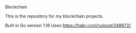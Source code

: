 Blockchain

This is the repository for my blockchain projects.

Built in Go version 1.16
Uses https://habr.com/ru/post/348672/